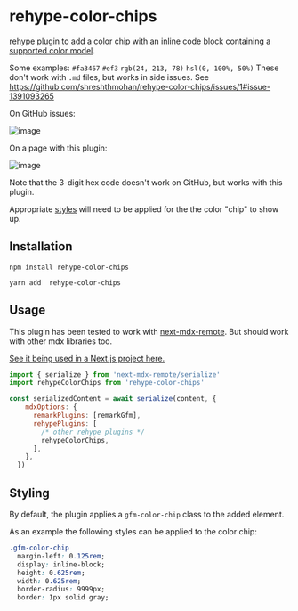 # rehype-color-chips

[rehype] plugin to add a color chip with an inline code block containing a [supported color model].

Some examples: `#fa3467` `#ef3` `rgb(24, 213, 78)` `hsl(0, 100%, 50%)` These don't work with `.md` files, but works in side issues. See https://github.com/shreshthmohan/rehype-color-chips/issues/1#issue-1391093265

On GitHub issues:

![image](https://user-images.githubusercontent.com/5955802/193078505-12afcdd8-446d-499d-910f-b2bf46a13105.png)

On a page with this plugin:

![image](https://user-images.githubusercontent.com/5955802/193078786-df6e4d08-7d7f-41e8-89d1-661691e73a7c.png)

Note that the 3-digit hex code doesn't work on GitHub, but works with this plugin.



Appropriate [styles](#styling) will need to be applied for the the color "chip" to show up.

## Installation

```
npm install rehype-color-chips
```

```
yarn add  rehype-color-chips
```

## Usage
This plugin has been tested to work with [next-mdx-remote]. But should work with other mdx libraries too.

[See it being used in a Next.js project here.] 

```js
import { serialize } from 'next-mdx-remote/serialize'
import rehypeColorChips from 'rehype-color-chips'

const serializedContent = await serialize(content, {
    mdxOptions: {
      remarkPlugins: [remarkGfm],
      rehypePlugins: [
        /* other rehype plugins */
        rehypeColorChips,
      ],
    },
  })
```


## Styling

By default, the plugin applies a `gfm-color-chip` class to the added element.

As an example the following styles can be applied to the color chip:

```css
.gfm-color-chip
  margin-left: 0.125rem;
  display: inline-block;
  height: 0.625rem;
  width: 0.625rem;
  border-radius: 9999px;
  border: 1px solid gray;
```


[rehype]: https://github.com/wooorm/rehype
[supported color model]: https://docs.github.com/en/get-started/writing-on-github/getting-started-with-writing-and-formatting-on-github/basic-writing-and-formatting-syntax#supported-color-models
[next-mdx-remote]: https://github.com/hashicorp/next-mdx-remote
[See it being used in a Next.js project here.]: https://github.com/shreshthmohan/next-blog/blob/e7e29b70b40937593b4501ea5e495b01384b5235/utils/fetchIssues.ts#L83
